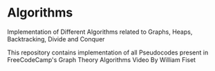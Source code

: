 # Algorithms 
Implementation of Different Algorithms related to Graphs, Heaps, Backtracking, Divide and Conquer

This repository contains implementation of all Pseudocodes present in FreeCodeCamp's Graph Theory Algorithms Video By William Fiset
